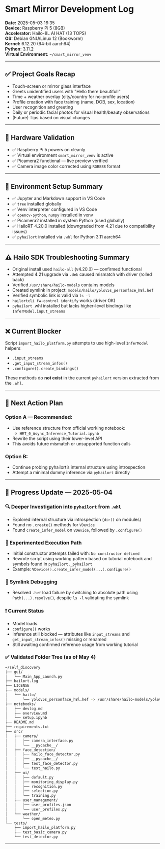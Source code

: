 # Smart Mirror Development Log

**Date:** 2025-05-03 16:35  
**Device:** Raspberry Pi 5 (8GB)  
**Accelerator:** Hailo-8L AI HAT (13 TOPS)  
**OS:** Debian GNU/Linux 12 (Bookworm)  
**Kernel:** 6.12.20 (64-bit aarch64)  
**Python:** 3.11.2  
**Virtual Environment:** `~/smart_mirror_venv`

---

## ✅ Project Goals Recap

- Touch-screen or mirror glass interface
- Greets unidentified users with "Hello there beautiful!"
- Time + weather overlay (city/country for no-profile users)
- Profile creation with face training (name, DOB, sex, location)
- User recognition and greeting
- Daily or periodic facial photos for visual health/beauty observations
- (Future) Tips based on visual changes

---

## 🧪 Hardware Validation

- ✅ Raspberry Pi 5 powers on cleanly
- ✅ Virtual environment `smart_mirror_venv` is active
- ✅ Picamera2 functional — live preview verified
- ✅ Camera image color corrected using `RGB888` format

---

## 🔧 Environment Setup Summary

- ✅ Jupyter and Markdown support in VS Code
- ✅ `tree` installed globally
- ✅ Venv interpreter configured in VS Code
- ✅ `opencv-python`, `numpy` installed in venv
- ✅ Picamera2 installed in system Python (used globally)
- ✅ HailoRT 4.20.0 installed (downgraded from 4.21 due to compatibility issues)
- ✅ `pyhailort` installed via `.whl` for Python 3.11 aarch64

---

## ⚠️ Hailo SDK Troubleshooting Summary

- Original install used `hailo-all` (v4.20.0) — confirmed functional
- Attempted 4.21 upgrade via `.deb` caused mismatch with driver (rolled back)
- Verified `/usr/share/hailo-models` contains models
- Created symlink in project: `models/hailo/yolov5s_personface_h8l.hef`
- Verified symbolic link is valid via `ls -l`
- `hailortcli fw-control identify` works (driver OK)
- `pyhailort` .whl installed but lacks higher-level bindings like `InferModel.input_streams`

---

## ❌ Current Blocker

Script `import_hailo_platform.py` attempts to use high-level `InferModel` helpers:
- `.input_streams`
- `.get_input_stream_infos()`
- `.configure().create_bindings()`

These methods do **not exist** in the current `pyhailort` version extracted from the `.whl`.

---

## 📌 Next Action Plan

### Option A — Recommended:
- Use reference structure from official working notebook:
  - `HRT_0_Async_Inference_Tutorial.ipynb`
- Rewrite the script using their lower-level API
- This avoids future mismatch or unsupported function calls

### Option B:
- Continue probing pyhailort’s internal structure using introspection
- Attempt a minimal dummy inference via `pyhailort` directly

---
## 🔁 Progress Update — 2025-05-04

### 🔍 Deeper Investigation into `pyhailort` from `.whl`
- Explored internal structure via introspection (`dir()` on modules)
- Found no `.create()` methods for `VDevice`
- Found `create_infer_model` on `VDevice`, followed by `.configure()`

### 🧪 Experimented Execution Path
- Initial constructor attempts failed with: `No constructor defined`
- Rewrote script using working pattern based on tutorial notebook and symbols found in `pyhailort._pyhailort`
- Example: `VDevice().create_infer_model(...).configure()`

### 🔗 Symlink Debugging
- Resolved `.hef` load failure by switching to absolute path using `Path(...).resolve()`, despite `ls -l` validating the symlink

### ❗ Current Status
- Model loads
- `configure()` works
- Inference still blocked — attributes like `input_streams` and `get_input_stream_infos()` missing or renamed
- Still awaiting confirmed reference usage from working tutorial

### ✅ Validated Folder Tree (as of May 4)
```bash
~/self_discovery
├── gui/
│   └── Main_App_Launch.py
├── hailort.log
├── LICENSE
├── models/
│   └── hailo/
│       └── yolov5s_personface_h8l.hef -> /usr/share/hailo-models/yolov5s_personface_h8l.hef
├── notebooks/
│   ├── devlog.md
│   ├── overview.md
│   └── setup.ipynb
├── README.md
├── requirements.txt
├── src/
│   ├── camera/
│   │   ├── camera_interface.py
│   │   └── __pycache__/
│   ├── face_detection/
│   │   ├── hailo_face_detector.py
│   │   ├── __pycache__/
│   │   ├── test_face_detector.py
│   │   └── test_hailo.py
│   ├── ui/
│   │   ├── default.py
│   │   ├── monitoring_display.py
│   │   ├── recognition.py
│   │   ├── selection.py
│   │   └── training.py
│   ├── user_management/
│   │   ├── user_profiles.json
│   │   └── user_profiles.py
│   └── weather/
│       └── open_meteo.py
└── tests/
    ├── import_hailo_platform.py
    ├── test_basic_camera.py
    └── test_detector.py
```

---